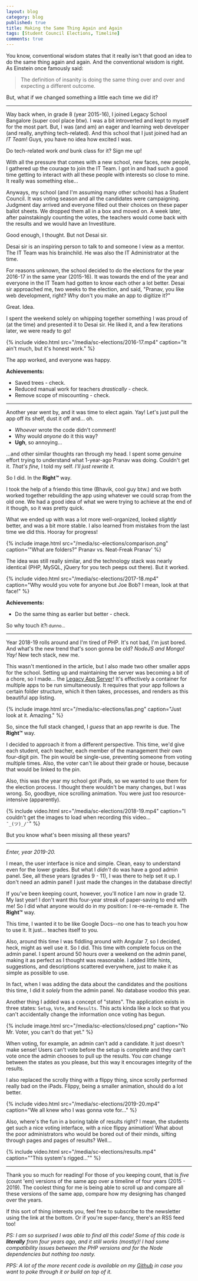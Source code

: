 ```yaml
---
layout: blog
category: blog
published: true
title: Making the Same Thing Again and Again
tags: [Student Council Elections, Timeline]
comments: true
---
```


You know, conventional wisdom states that it really isn't that good an idea to do the same thing again and again. And the conventional wisdom is right. As Einstein once famously said: 

> The definition of insanity is doing the same thing over and over and expecting a different outcome.

But, what if we changed something a little each time we did it?

------

Way back when, in grade 8 (year 2015-16), I joined Legacy School Bangalore (super cool place btw). I was a bit introverted and kept to myself for the most part. But, I was (and am) an eager and learning web developer (and really, anything tech-related). And this school that I just joined had an *IT Team*! Guys, you have no idea how excited I was.

Do tech-related work *and* bunk class for it? Sign me up!

With all the pressure that comes with a new school, new faces, new people, I gathered up the courage to join the IT Team. I got in and had such a good time getting to interact with all these people with interests so close to mine. It really was something else...

Anyways, my school (and I'm assuming many other schools) has a Student Council. It was voting season and all the candidates were campaigning. Judgment day arrived and everyone filled out their choices on these paper ballot sheets. We dropped them all in a box and moved on. A week later, after painstakingly counting the votes, the teachers would come back with the results and we would have an Investiture.

Good enough, I thought. But not Desai sir.

Desai sir is an inspiring person to talk to and someone I view as a mentor. The IT Team was his brainchild. He was also the IT Administrator at the time.

For reasons unknown, the school decided to do the elections for the year 2016-17 in the same year (2015-16). It was towards the end of the year and everyone in the IT Team had gotten to know each other a lot better. Desai sir approached me, two weeks to the election, and said, "Pranav, you like web development, right? Why don't you make an app to digitize it?"

Great. Idea.

I spent the weekend solely on whipping together something I was proud of (at the time) and presented it to Desai sir. He liked it, and a few iterations later, we were ready to go!

{% include video.html
  src="/media/sc-elections/2016-17.mp4"
  caption="It ain't much, but it's honest work."
%}

The app worked, and everyone was happy.

**Achievements:**

- Saved trees - check.
- Reduced manual work for teachers *drastically* - check.
- Remove scope of miscounting - check.

------

Another year went by, and it was time to elect again. Yay! Let's just pull the app off its shelf, dust it off and... oh. 

- *Whoever* wrote the code didn't comment!
- Why would *anyone* do it this way?
- **Ugh**, so annoying...

...and other similar thoughts ran through my head. I spent some genuine effort trying to understand what 1-year-ago Pranav was doing. Couldn't get it. *That's fine,* I told my self. *I'll just rewrite it.*

So I did. In the **Right&trade;** way.

I took the help of a friendo this time (Bhavik, cool guy btw.) and we both worked together rebuilding the app using whatever we could scrap from the old one. We had a good idea of what we were trying to achieve at the end of it though, so it was pretty quick.

What we ended up with was a lot more well-organized, looked *slightly* better, and was a bit more stable. I also learned from mistakes from the last time we did this. Hooray for progress!

{% include image.html
  src="/media/sc-elections/comparison.png"
  caption='"What are folders?" Pranav vs. Neat-Freak Pranav'
%}

The idea was still really similar, and the technology stack was nearly identical (PHP, MySQL, jQuery for you tech peeps out there). But it worked.

{% include video.html
  src="/media/sc-elections/2017-18.mp4"
  caption="Why would you vote for anyone but Joe Bob? I mean, look at that
  face!"
%}

**Achievements:**

- Do the same thing as earlier but better - check.

So why touch it?<small>I dunno...</small>

------

Year 2018-19 rolls around and I'm tired of PHP. It's not bad, I'm just bored. And what's the new trend that's soon gonna be old? *NodeJS and Mongo! Yay!* New tech stack, new me.

This wasn't mentioned in the article, but I also made two other smaller apps for the school. Setting up and maintaining the server was becoming a bit of a chore, so I made... the [Legacy App Server](https://github.com/preyneyv/legacy-app-server)! It's effectively a container for multiple apps to be run simultaneously. It requires that your app follows a certain folder structure, which it then takes, processes, and renders as this beautiful app listing.

{% include image.html
  src="/media/sc-elections/las.png"
  caption="Just look at it. Amazing."
%}

So, since the full stack changed, I *guess* that an app rewrite is due. The **Right&trade;** way.

I decided to approach it from a different perspective. This time, we'd give each student, each teacher, each member of the management their own four-digit pin. The pin would be single-use, preventing someone from voting multiple times. Also, the voter can't lie about their grade or house, because that would be linked to the pin.

Also, this was the year my school got iPads, so we wanted to use them for the election process. I thought there wouldn't be many changes, but I was wrong. So, goodbye, nice scrolling animation. You were just too resource-intensive (apparently).

{% include video.html
  src="/media/sc-elections/2018-19.mp4"
  caption="I couldn't get the images to load when recording this video...
  <br><code>¯\_(ツ)_/¯</code>"
%}

But you know what's been missing all these years?

------

*Enter, year 2019-20.*

I mean, the user interface is nice and simple. Clean, easy to understand even for the lower grades. But what I *didn't* do was have a good admin panel. See, all these years (grades 9 - 11), I was there to help set it up. I don't need an admin panel! I just made the changes in the database directly!

If you've been keeping count, however, you'll notice I am now in grade 12. My last year! I don't want this four-year streak of paper-saving to end with me! So I did what anyone would do in my position: I re-re-re-remade it. The **Right&trade;** way.

This time, I wanted it to be like Google Docs--no one has to teach you how to use it. It just... teaches itself to you.

Also, around this time I was fiddling around with Angular 7, so I decided, heck, might as well use it. So I did. This time with complete focus on the admin panel. I spent around 50 hours over a weekend on the admin panel, making it as perfect as I thought was reasonable. I added little hints, suggestions, and descriptions scattered everywhere, just to make it as simple as possible to use.

In fact, when I was adding the data about the candidates and the positions this time, I did it *solely* from the admin panel. No database voodoo this year.

Another thing I added was a concept of "states". The application exists in three states: `Setup`, `Vote`, and `Results`. This acts kinda like a lock so that you can't accidentally change the information once voting has begun.

{% include image.html
  src="/media/sc-elections/closed.png"
  caption="No Mr. Voter, you can't do that yet."
%}

When voting, for example, an admin can't add a candidate. It just doesn't make sense! Users can't vote before the setup is complete and they can't vote once the admin chooses to pull up the results. You *can* change between the states as you please, but this way it encourages integrity of the results.

I also replaced the scrolly thing with a flippy thing, since scrolly performed really bad on the iPads. Flippy, being a smaller animation, should do a lot better.

{% include video.html
  src="/media/sc-elections/2019-20.mp4"
  caption="We all knew who I was gonna vote for..."
%}

Also, where's the fun in a boring table of results right? I mean, the students get such a nice voting interface, with a nice flippy animation! What about the poor administrators who would be bored out of their minds, sifting through pages and pages of results? Well...

{% include video.html
  src="/media/sc-elections/results.mp4"
  caption="\"This system's rigged...\""
%}

------

Thank you so much for reading! For those of you keeping count, that is *five* (count 'em) versions of the same app over a timeline of four years (2015 - 2019). The coolest thing for me is being able to scroll up and compare all these versions of the same app, compare how my designing has changed over the years.

If this sort of thing interests you, feel free to subscribe to the newsletter using the link at the bottom. Or if you're super-fancy, there's an RSS feed too!

*PS: I am so surprised I was able to find all this code! Some of this code is **literally** from four years ago, and it still works (mostly)! I had some compatibility issues between the PHP versions and for the Node dependencies but nothing too nasty.*

*PPS: A lot of the more recent code is available on my [Github](https://github.com/preyneyv) in case you want to poke through it or build on top of it.*